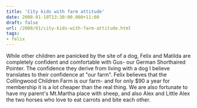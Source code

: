 ```yaml
---
title: 'City kids with farm attitude'
date: 2008-01-10T13:30:00.000+11:00
draft: false
url: /2008/01/city-kids-with-farm-attitude.html
tags: 
- felix
---
```


While other children are panicked by the site of a dog, Felix and Matilda are completely confident and comfortable with Gus- our German Shorthaired Pointer. The confidence they derive from living with a dog I believe translates to their confidence at "our farm". Felix believes that the Collingwood Children Farm is our farm- and for only $90 a year for membership it is a lot cheaper than the real thing. We are also fortunate to have my parent's Mt.Martha place with sheep, and also Alex and Little Alex the two horses who love to eat carrots and bite each other.